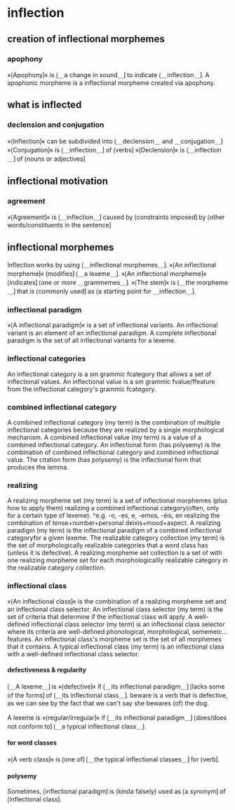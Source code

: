 # inflection

## creation of inflectional morphemes

### apophony

»⟮Apophony⟯« is ⟮＿a change in sound＿⟯ to indicate ⟮＿inflection＿⟯.
A apophonic morpheme is a inflectional morpheme created via apophony.

## what is inflected

### declension and conjugation

»⟮Inflection⟯« can be subdivided into ⟮＿declension＿ and ＿conjugation＿⟯
»⟮Conjugation⟯« is ⟮＿inflection＿⟯ of ⟮verbs⟯
»⟮Declension⟯« is ⟮＿inflection＿⟯ of ⟮nouns or adjectives⟯

## inflectional motivation

### agreement

»⟮Agreement⟯« is ⟮＿inflection＿⟯ caused by ⟮constraints imposed⟯ by ⟮other words/constituents in the sentence⟯

## inflectional morphemes

Inflection works by using ⟮＿inflectional morphemes＿⟯.
»⟮An inflectional morpheme⟯« ⟮modifies⟯ ⟮＿a lexeme＿⟯.
»⟮An inflectional morpheme⟯« ⟮indicates⟯ ⟮one or more ＿grammemes＿⟯.
»⟮The stem⟯« is ⟮＿the morpheme＿⟯ that is ⟮commonly used⟯ as ⟮a starting point for ＿inflection＿⟯.

### inflectional paradigm

»⟮A inflectional paradigm⟯« is a set of inflectional variants.
An inflectional variant is an element of an inflectional paradigm.
A complete inflectional paradigm is the set of all inflectional variants for a lexeme.

### inflectional categories

An inflectional category is a sm grammic fcategory that allows a set of inflectional values.
An inflectional value is a sm grammic fvalue/ffeature from the inflectional category's grammic fcategory.

### combined inflectional category

A combined inflectional category (my term) is the combination of multiple inflectional categories because they are realized by a single morphological mechanism.
A combined inflectional value (my term) is a value of a combined inflectional category.
An inflectional form (has polysemy) is the combination of combined inflectional category and combined inflectional value.
The citation form (has polysemy) is the inflectional form that produces the lemma.

### realizing

A realizing morpheme set (my term) is a set of inflectional morphemes (plus how to apply them) realizing a combined inflectional category(often, only for a certain type of lexeme).
^e.g. -o, -es, e, -emos, -éis, en realizing the combination of tense+number+personal deixis+mood+aspect.
A realizing paradigm (my term) is the inflectional paradigm of a combined inflectional categoryfor a given lexeme.
The realizable category collection (my term) is the set of morphologically realizable categories that a word class has (unless it is defective).
A realizing morpheme set collection is a set of with one realizing morpheme set for each morphologicallly realizable category in the realizable category collection.

### inflectional class

»⟮An inflectional class⟯« is the combination of a realizing morpheme set and an inflectional class selector.
An inflectional class selector (my term) is the set of criteria that determine if the inflectional class will apply.
A well-defined inflectional class selector (my term) is an inflectional class selector where its criteria are well-defined phonological, morphological, sememeic... features.
An inflectional class's morpheme set is the set of all morphemes that it contains.
A typical inflectional class (my term) is an inflectional class with a well-defined inflectional class selector.

#### defectiveness & regularity

⟮＿A lexeme＿⟯ is »⟮defective⟯« if ⟮＿its inflectional paradigm＿⟯ ⟮lacks some of the forms⟯ of ⟮＿its inflectional class＿⟯.
beware is a verb that is defective, as we can see by the fact that we can't say she bewares (of) the dog.

A lexeme is »⟮regular/irregular⟯« if ⟮＿its inflectional paradigm＿⟯ ⟮does/does not conform to⟯ ⟮＿a typical inflectional class＿⟯.

#### for word classes

»⟮A verb class⟯« is ⟮one of⟯ ⟮＿the typical inflectional classes＿⟯ for ⟮verb⟯.

#### polysemy

Sometimes, ⟮inflectional paradigm⟯ is (kinda falsely) used as ⟮a synonym⟯ of ⟮inflectional class⟯.
